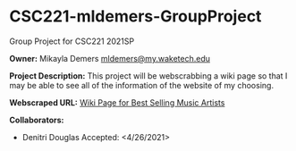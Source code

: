# CSC221-mldemers-GroupProject
Group Project for CSC221 2021SP

__Owner:__ Mikayla Demers mldemers@my.waketech.edu

__Project Description:__ This project will be webscrabbing a wiki page so that I may be able to see all of the information of the website of my choosing. 

__Webscraped URL:__ [Wiki Page for Best Selling Music Artists](https://en.wikipedia.org/wiki/List_of_best-selling_music_artists)

__Collaborators:__
  - Denitri Douglas
Accepted: <4/26/2021>
